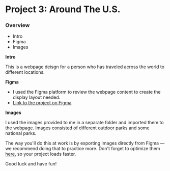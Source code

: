 # Project 3: Around The U.S.

### Overview

- Intro
- Figma
- Images

**Intro**

This is a webpage deisgn for a person who has traveled across the world to different locations.

**Figma**

- I used the Figma platform to review the webpage content to create the display layout needed.
- [Link to the project on Figma](https://www.figma.com/file/ii4xxsJ0ghevUOcssTlHZv/Sprint-3%3A-Around-the-US?node-id=0%3A1)

**Images**

I used the images provided to me in a separate folder and imported them to the webpage.
Images consisted of different outdoor parks and some national parks.

The way you'll do this at work is by exporting images directly from Figma — we recommend doing that to practice more. Don't forget to optimize them [here](https://tinypng.com/), so your project loads faster.

Good luck and have fun!
